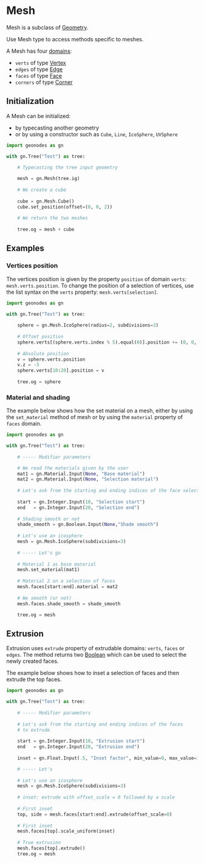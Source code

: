 # Mesh

Mesh is a subclass of [Geometry](Geometry.md).

Use Mesh type to access methods specific to meshes.

A Mesh has four [domains](domain.md):
- `verts` of type [Vertex](Vertex.md)
- `edges` of type [Edge](Edge.md)
- `faces` of type [Face](Face.md)
- `corners` of type [Corner](Corner.md)

## Initialization

A Mesh can be initialized:
- by typecasting another geometry
- or by using a constructor such as `Cube`, `Line`, `IcoSphere`, `UVSphere`

```python
import geonodes as gn

with gn.Tree("Test") as tree:

    # Typecasting the tree input geometry
    
    mesh = gn.Mesh(tree.ig)
    
    # We create a cube
    
    cube = gn.Mesh.Cube()
    cube.set_position(offset=(0, 0, 2))
    
    # We return the two meshes
    
    tree.og = mesh + cube
```

## Examples

### Vertices position

The vertices position is given by the property `position` of domain `verts`: `mesh.verts.position`.
To change the position of a selection of vertices, use the list syntax on the `verts` property: `mesh.verts[selection]`.

```python
import geonodes as gn

with gn.Tree("Test") as tree:
    
    sphere = gn.Mesh.IcoSphere(radius=2, subdivisions=3)
    
    # Offset position
    sphere.verts[(sphere.verts.index % 5).equal(0)].position += (0, 0, 1)
    
    # Absolute position
    v = sphere.verts.position
    v.z = -3
    sphere.verts[10:20].position = v
    
    tree.og = sphere
```

### Material and shading

The example below shows how the set material on a mesh, either by using the `set_material` method of mesh or
by using the `material` property of `faces` domain.

```python
import geonodes as gn

with gn.Tree("Test") as tree:
    
    # ----- Modifier parameters

    # We read the materials given by the user
    mat1 = gn.Material.Input(None, "Base material")
    mat2 = gn.Material.Input(None, "Selection material")
    
    # Let's ask from the starting and ending indices of the face selection
    
    start = gn.Integer.Input(10, "Selection start")
    end   = gn.Integer.Input(20, "Selection end")
    
    # Shading smooth or not
    shade_smooth = gn.Boolean.Input(None,"Shade smooth")
    
    # Let's use an icosphere
    mesh = gn.Mesh.IcoSphere(subdivisions=3)
    
    # ----- Let's go
    
    # Material 1 as base material
    mesh.set_material(mat1)
    
    # Material 2 on a selection of faces
    mesh.faces[start:end].material = mat2
    
    # We smooth (or not)
    mesh.faces.shade_smooth = shade_smooth

    tree.og = mesh
```

## Extrusion

Extrusion uses `extrude` property of extrudable domains: `verts`, `faces` or `edges`. The method returns two [Boolean](Boolean.md)
which can be used to select the newly created faces.

The example below shows how to inset a selection of faces and then extrude the top faces.


```python
import geonodes as gn

with gn.Tree("Test") as tree:
    
    # ----- Modifier parameters
    
    # Let's ask from the starting and ending indices of the faces
    # to extrude
    
    start = gn.Integer.Input(10, "Extrusion start")
    end   = gn.Integer.Input(20, "Extrusion end")
    
    inset = gn.Float.Input(.5, "Inset factor", min_value=0, max_value=1)

    # ----- Let's
    
    # Let's use an icosphere
    mesh = gn.Mesh.IcoSphere(subdivisions=3)
    
    # inset: extrude with offset_scale = 0 followed by a scale
    
    # First inset
    top, side = mesh.faces[start:end].extrude(offset_scale=0)
    
    # First inset
    mesh.faces[top].scale_uniform(inset)
    
    # True extrusion
    mesh.faces[top].extrude()
    tree.og = mesh
```






    
    
    
    


